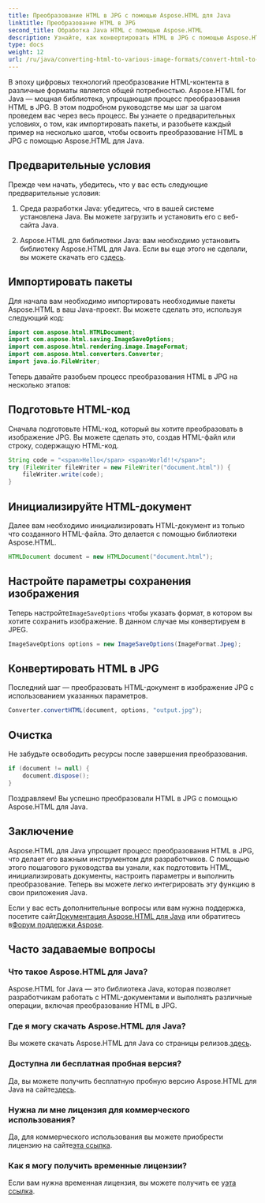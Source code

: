 ```yaml
---
title: Преобразование HTML в JPG с помощью Aspose.HTML для Java
linktitle: Преобразование HTML в JPG
second_title: Обработка Java HTML с помощью Aspose.HTML
description: Узнайте, как конвертировать HTML в JPG с помощью Aspose.HTML для Java. Следуйте нашему пошаговому руководству для плавного преобразования HTML в JPG.
type: docs
weight: 12
url: /ru/java/converting-html-to-various-image-formats/convert-html-to-jpg/
---
```


В эпоху цифровых технологий преобразование HTML-контента в различные форматы является общей потребностью. Aspose.HTML for Java — мощная библиотека, упрощающая процесс преобразования HTML в JPG. В этом подробном руководстве мы шаг за шагом проведем вас через весь процесс. Вы узнаете о предварительных условиях, о том, как импортировать пакеты, и разобьете каждый пример на несколько шагов, чтобы освоить преобразование HTML в JPG с помощью Aspose.HTML для Java.

## Предварительные условия

Прежде чем начать, убедитесь, что у вас есть следующие предварительные условия:

1. Среда разработки Java: убедитесь, что в вашей системе установлена Java. Вы можете загрузить и установить его с веб-сайта Java.

2.  Aspose.HTML для библиотеки Java: вам необходимо установить библиотеку Aspose.HTML для Java. Если вы еще этого не сделали, вы можете скачать его с[здесь](https://releases.aspose.com/html/java/).

## Импортировать пакеты

Для начала вам необходимо импортировать необходимые пакеты Aspose.HTML в ваш Java-проект. Вы можете сделать это, используя следующий код:

```java
import com.aspose.html.HTMLDocument;
import com.aspose.html.saving.ImageSaveOptions;
import com.aspose.html.rendering.image.ImageFormat;
import com.aspose.html.converters.Converter;
import java.io.FileWriter;
```

Теперь давайте разобьем процесс преобразования HTML в JPG на несколько этапов:

## Подготовьте HTML-код

Сначала подготовьте HTML-код, который вы хотите преобразовать в изображение JPG. Вы можете сделать это, создав HTML-файл или строку, содержащую HTML-код.

```java
String code = "<span>Hello</span> <span>World!!</span>";
try (FileWriter fileWriter = new FileWriter("document.html")) {
    fileWriter.write(code);
}
```

## Инициализируйте HTML-документ

Далее вам необходимо инициализировать HTML-документ из только что созданного HTML-файла. Это делается с помощью библиотеки Aspose.HTML.

```java
HTMLDocument document = new HTMLDocument("document.html");
```

## Настройте параметры сохранения изображения

 Теперь настройте`ImageSaveOptions` чтобы указать формат, в котором вы хотите сохранить изображение. В данном случае мы конвертируем в JPEG.

```java
ImageSaveOptions options = new ImageSaveOptions(ImageFormat.Jpeg);
```

## Конвертировать HTML в JPG

Последний шаг — преобразовать HTML-документ в изображение JPG с использованием указанных параметров.

```java
Converter.convertHTML(document, options, "output.jpg");
```

## Очистка

Не забудьте освободить ресурсы после завершения преобразования.

```java
if (document != null) {
    document.dispose();
}
```

Поздравляем! Вы успешно преобразовали HTML в JPG с помощью Aspose.HTML для Java.

## Заключение

Aspose.HTML для Java упрощает процесс преобразования HTML в JPG, что делает его важным инструментом для разработчиков. С помощью этого пошагового руководства вы узнали, как подготовить HTML, инициализировать документы, настроить параметры и выполнить преобразование. Теперь вы можете легко интегрировать эту функцию в свои приложения Java.

 Если у вас есть дополнительные вопросы или вам нужна поддержка, посетите сайт[Документация Aspose.HTML для Java](https://reference.aspose.com/html/java/) или обратитесь в[Форум поддержки Aspose](https://forum.aspose.com/).

## Часто задаваемые вопросы

### Что такое Aspose.HTML для Java?
Aspose.HTML for Java — это библиотека Java, которая позволяет разработчикам работать с HTML-документами и выполнять различные операции, включая преобразование HTML в JPG.

### Где я могу скачать Aspose.HTML для Java?
 Вы можете скачать Aspose.HTML для Java со страницы релизов.[здесь](https://releases.aspose.com/html/java/).

### Доступна ли бесплатная пробная версия?
 Да, вы можете получить бесплатную пробную версию Aspose.HTML для Java на сайте[здесь](https://releases.aspose.com/).

### Нужна ли мне лицензия для коммерческого использования?
 Да, для коммерческого использования вы можете приобрести лицензию на сайте[эта ссылка](https://purchase.aspose.com/buy).

### Как я могу получить временные лицензии?
Если вам нужна временная лицензия, вы можете получить ее у[эта ссылка](https://purchase.aspose.com/temporary-license/).